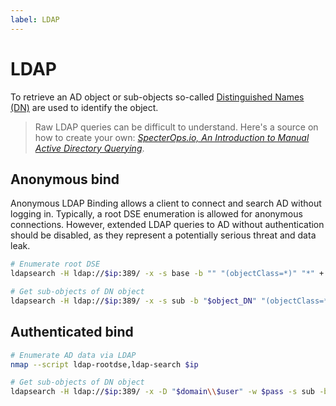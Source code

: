 ```yaml
---
label: LDAP
---
```


# LDAP

To retrieve an AD object or sub-objects so-called [Distinguished Names (DN)](https://learn.microsoft.com/en-us/previous-versions/windows/desktop/ldap/distinguished-names) are used to identify the object.

> Raw LDAP queries can be difficult to understand. Here's a source on how to create your own: [_SpecterOps.io, An Introduction to Manual Active Directory Querying_](https://posts.specterops.io/an-introduction-to-manual-active-directory-querying-with-dsquery-and-ldapsearch-84943c13d7eb).

## Anonymous bind

Anonymous LDAP Binding allows a client to connect and search AD without logging in. Typically, a root DSE enumeration is allowed for anonymous connections. However, extended LDAP queries to AD without authentication should be disabled, as they represent a potentially serious threat and data leak.

```bash
# Enumerate root DSE
ldapsearch -H ldap://$ip:389/ -x -s base -b "" "(objectClass=*)" "*" +

# Get sub-objects of DN object
ldapsearch -H ldap://$ip:389/ -x -s sub -b "$object_DN" "(objectClass=*)" "*" +
```

## Authenticated bind

```bash
# Enumerate AD data via LDAP
nmap --script ldap-rootdse,ldap-search $ip

# Get sub-objects of DN object
ldapsearch -H ldap://$ip:389/ -x -D "$domain\\$user" -w $pass -s sub -b "$object_DN" "(objectClass=*)" "*" +
```
